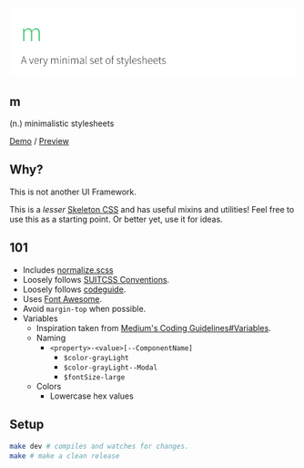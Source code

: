 ![head](head.png)
## m
(n.) minimalistic stylesheets

[Demo](https://m.kierb.com) / [Preview](preview.png)

## Why?
This is not another UI Framework.

This is a *lesser* [Skeleton CSS](http://getskeleton.com/) and has useful mixins and utilities! Feel free to use this as a starting point. Or better yet, use it for ideas.

## 101
- Includes [normalize.scss](https://necolas.github.io/normalize.css/)
- Loosely follows [SUITCSS Conventions](https://github.com/suitcss/suit/blob/master/doc/naming-conventions.md).
- Loosely follows [codeguide](http://codeguide.co/).
- Uses [Font Awesome](https://fortawesome.github.io/Font-Awesome/).
- Avoid `margin-top` when possible.
- Variables
  - Inspiration taken from [Medium's Coding Guidelines#Variables](https://gist.github.com/fat/a47b882eb5f84293c4ed#variables).
  - Naming
	- `<property>-<value>[--ComponentName]`
  	  - `$color-grayLight`
  	  - `$color-grayLight--Modal`
  	  - `$fontSize-large`
  - Colors
    - Lowercase hex values

## Setup
```bash
make dev # compiles and watches for changes.
make # make a clean release
```
